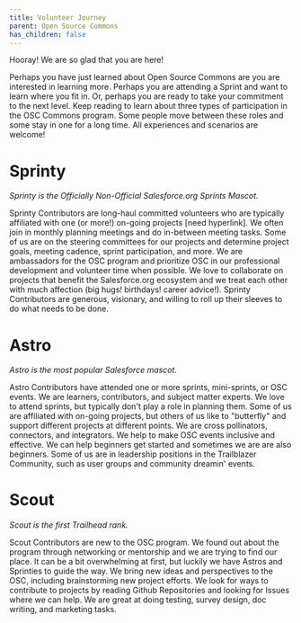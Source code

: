 ```yaml
---
title: Volunteer Journey
parent: Open Source Commons
has_children: false
---
```


Hooray!  We are so glad that you are here!

Perhaps you have just learned about Open Source Commons are you are interested in learning more.  Perhaps you are attending a Sprint and want to learn where you fit in.  Or, perhaps you are ready to take your commitment to the next level.  Keep reading to learn about three types of participation in the OSC Commons program.  Some people move between these roles and some stay in one for a long time.  All experiences and scenarios are welcome!

# Sprinty
_Sprinty is the Officially Non-Official Salesforce.org Sprints Mascot._

Sprinty Contributors are long-haul committed volunteers who are typically affiliated with one (or more!) on-going projects [need hyperlink].  We often join in monthly planning meetings and do in-between meeting tasks.  Some of us are on the steering committees for our projects and determine project goals, meeting cadence, sprint participation, and more.  We are ambassadors for the OSC program and prioritize OSC in our professional development and volunteer time when possible.  We love to collaborate on projects that benefit the Salesforce.org ecosystem and we treat each other with much affection (big hugs!  birthdays!  career advice!).  Sprinty Contributors are generous, visionary, and willing to roll up their sleeves to do what needs to be done.

# Astro
_Astro is the most popular Salesforce mascot._

Astro Contributors have attended one or more sprints, mini-sprints, or OSC events.  We are learners, contributors, and subject matter experts.  We love to attend sprints, but typically don't play a role in planning them.  Some of us are affiliated with on-going projects, but others of us like to "butterfly" and support different projects at different points.  We are cross pollinators, connectors, and integrators.  We help to make OSC events inclusive and effective.  We can help beginners get started and sometimes we are are also beginners.  Some of us are in leadership positions in the Trailblazer Community, such as user groups and community dreamin' events.

# Scout
_Scout is the first Trailhead rank._

Scout Contributors are new to the OSC program.  We found out about the program through networking or mentorship and we are trying to find our place.  It can be a bit overwhelming at first, but luckily we have Astros and Sprinties to guide the way.  We bring new ideas and perspectives to the OSC, including brainstorming new project efforts.  We look for ways to contribute to projects by reading Github Repositories and looking for Issues where we can help.  We are great at doing testing, survey design, doc writing, and marketing tasks.
